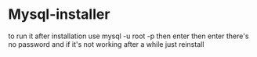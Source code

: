 # Mysql-installer
to run it after installation use 
mysql -u root -p then enter then enter there's no password and if it's not working after a while just reinstall 